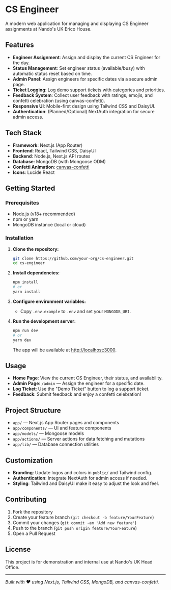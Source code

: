 # CS Engineer

A modern web application for managing and displaying CS Engineer assignments at Nando's UK Erico House.

## Features

- **Engineer Assignment**: Assign and display the current CS Engineer for the day.
- **Status Management**: Set engineer status (available/busy) with automatic status reset based on time.
- **Admin Panel**: Assign engineers for specific dates via a secure admin page.
- **Ticket Logging**: Log demo support tickets with categories and priorities.
- **Feedback System**: Collect user feedback with ratings, emojis, and confetti celebration (using canvas-confetti).
- **Responsive UI**: Mobile-first design using Tailwind CSS and DaisyUI.
- **Authentication**: (Planned/Optional) NextAuth integration for secure admin access.

## Tech Stack

- **Framework**: Next.js (App Router)
- **Frontend**: React, Tailwind CSS, DaisyUI
- **Backend**: Node.js, Next.js API routes
- **Database**: MongoDB (with Mongoose ODM)
- **Confetti Animation**: [canvas-confetti](https://www.npmjs.com/package/canvas-confetti)
- **Icons**: Lucide React

## Getting Started

### Prerequisites

- Node.js (v18+ recommended)
- npm or yarn
- MongoDB instance (local or cloud)

### Installation

1. **Clone the repository:**
   ```bash
   git clone https://github.com/your-org/cs-engineer.git
   cd cs-engineer
   ```
2. **Install dependencies:**
   ```bash
   npm install
   # or
   yarn install
   ```
3. **Configure environment variables:**

   - Copy `.env.example` to `.env` and set your `MONGODB_URI`.

4. **Run the development server:**
   ```bash
   npm run dev
   # or
   yarn dev
   ```
   The app will be available at [http://localhost:3000](http://localhost:3000).

## Usage

- **Home Page**: View the current CS Engineer, their status, and availability.
- **Admin Page**: `/admin` — Assign the engineer for a specific date.
- **Log Ticket**: Use the "Demo Ticket" button to log a support ticket.
- **Feedback**: Submit feedback and enjoy a confetti celebration!

## Project Structure

- `app/` — Next.js App Router pages and components
- `app/components/` — UI and feature components
- `app/models/` — Mongoose models
- `app/actions/` — Server actions for data fetching and mutations
- `app/lib/` — Database connection utilities

## Customization

- **Branding**: Update logos and colors in `public/` and Tailwind config.
- **Authentication**: Integrate NextAuth for admin access if needed.
- **Styling**: Tailwind and DaisyUI make it easy to adjust the look and feel.

## Contributing

1. Fork the repository
2. Create your feature branch (`git checkout -b feature/YourFeature`)
3. Commit your changes (`git commit -am 'Add new feature'`)
4. Push to the branch (`git push origin feature/YourFeature`)
5. Open a Pull Request

## License

This project is for demonstration and internal use at Nando's UK Head Office.

---

_Built with ❤️ using Next.js, Tailwind CSS, MongoDB, and canvas-confetti._

